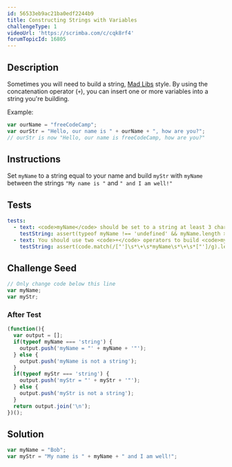 ```yaml
---
id: 56533eb9ac21ba0edf2244b9
title: Constructing Strings with Variables
challengeType: 1
videoUrl: 'https://scrimba.com/c/cqk8rf4'
forumTopicId: 16805
---
```


## Description

<section id='description'>

Sometimes you will need to build a string, [Mad Libs](https://en.wikipedia.org/wiki/Mad_Libs) style. By using the concatenation operator (`+`), you can insert one or more variables into a string you're building.

Example:

```js
var ourName = "freeCodeCamp";
var ourStr = "Hello, our name is " + ourName + ", how are you?";
// ourStr is now "Hello, our name is freeCodeCamp, how are you?"
```

</section>

## Instructions

<section id='instructions'>

Set `myName` to a string equal to your name and build `myStr` with `myName` between the strings `"My name is "` and `" and I am well!"`

</section>

## Tests

<section id='tests'>

```yml
tests:
  - text: <code>myName</code> should be set to a string at least 3 characters long.
    testString: assert(typeof myName !== 'undefined' && myName.length > 2);
  - text: You should use two <code>+</code> operators to build <code>myStr</code> with <code>myName</code> inside it.
    testString: assert(code.match(/["']\s*\+\s*myName\s*\+\s*["']/g).length > 0);

```

</section>

## Challenge Seed

<section id='challengeSeed'>

<div id='js-seed'>

```js
// Only change code below this line
var myName;
var myStr;


```

</div>

### After Test

<div id='js-teardown'>

```js
(function(){
  var output = [];
  if(typeof myName === 'string') {
    output.push('myName = "' + myName + '"');
  } else {
    output.push('myName is not a string');
  }
  if(typeof myStr === 'string') {
    output.push('myStr = "' + myStr + '"');
  } else {
    output.push('myStr is not a string');
  }
  return output.join('\n');
})();
```

</div>

</section>

## Solution

<section id='solution'>

```js
var myName = "Bob";
var myStr = "My name is " + myName + " and I am well!";
```

</section>
